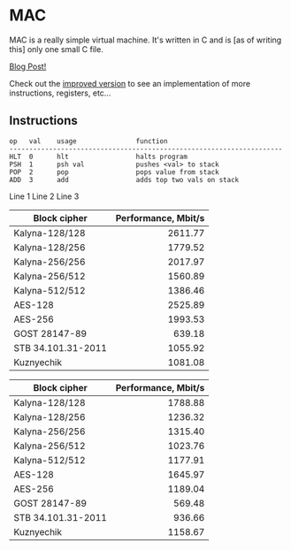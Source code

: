 # MAC
MAC is a really simple virtual machine. It's written in C and is [as of writing this]
only one small C file.

[Blog Post!](http://blog.felixangell.com/virtual-machine-in-c/)

Check out the [improved version](mac-improved/) to see an implementation of more instructions,
registers, etc...

## Instructions

	op   val    usage    			function
	---------------------------------------------------------------------
	HLT  0      hlt 	 			halts program
	PSH  1      psh val  			pushes <val> to stack
	POP  2      pop 	 			pops value from stack
	ADD  3      add 	 			adds top two vals on stack


Line 1
Line 2
Line 3

| Block cipher        | Performance, Mbit/s |
|---------------------|--------------------:|
| Kalyna-128/128      | 2611.77  |
| Kalyna-128/256      | 1779.52  |
| Kalyna-256/256      | 2017.97  |
| Kalyna-256/512      | 1560.89  |
| Kalyna-512/512      | 1386.46  |
| AES-128             | 2525.89  |
| AES-256             | 1993.53  |
| GOST 28147-89       | 639.18   |
| STB 34.101.31-2011  | 1055.92  |
| Kuznyechik          | 1081.08  |


| Block cipher        | Performance, Mbit/s |
|---------------------|--------------------:|
| Kalyna-128/128      | 1788.88  |
| Kalyna-128/256      | 1236.32  |
| Kalyna-256/256      | 1315.40  |
| Kalyna-256/512      | 1023.76  |
| Kalyna-512/512      | 1177.91  |
| AES-128             | 1645.97  |
| AES-256             | 1189.04  |
| GOST 28147-89       | 569.48  |
| STB 34.101.31-2011  | 936.66  |
| Kuznyechik          | 1158.67  |
